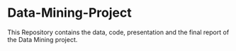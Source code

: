 # Data-Mining-Project
This Repository contains the data, code, presentation and the final report of the Data Mining project. 
